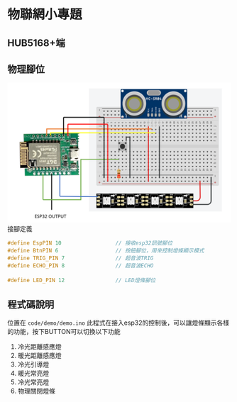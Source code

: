 # 物聯網小專題
## HUB5168+端

## 物理腳位
![](sch.png)
接腳定義
``` c
#define EspPIN 10                 // 接收esp32訊號腳位
#define BtnPIN 6                  // 按鈕腳位，用來控制燈條顯示模式
#define TRIG_PIN 7                // 超音波TRIG
#define ECHO_PIN 8                // 超音波ECHO

#define LED_PIN 12                // LED燈條腳位
```
## 程式碼說明
位置在 `code/demo/demo.ino`
此程式在接入esp32的控制後，可以讓燈條顯示各樣的功能，按下BUTTON可以切換以下功能
1. 冷光距離感應燈
2. 暖光距離感應燈
3. 冷光引導燈
4. 暖光常亮燈
5. 冷光常亮燈
6. 物理關閉燈條
